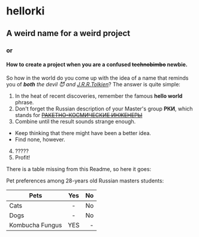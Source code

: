 # hellorki
## A weird name for a weird project
### or
#### How to create a project when you are a confused ~~technobimbo~~ newbie. 

So how in the world do you come up with the idea of a name that reminds you of *__both__ the devil :smiling_imp: and [J.R.R.Tolkien](https://en.wikipedia.org/wiki/Orc "Orcs")*?
The answer is quite simple:

1. In the heat of recent discoveries, remember the famous **hello world** phrase. 
2. Don't forget the Russian description of your Master's group **РКИ**, which stands for ~~[РАКЕТНО-КОСМИЧЕСКИЕ ИНЖЕНЕРЫ](https://www.hse.ru/ma/foreign "РУССКИЙ КАК ИНОСТРАННЫЙ")~~
3. Combine until the result sounds strange enough.
  - Keep thinking that there might have been a better idea.
  - Find none, however.
4. ?????
5. Profit!

There is a table missing from this Readme, so here it goes: 

Pet preferences among 28-years old Russian masters students:


| Pets        | Yes           | No  |
| ------------- |:-------------:| -----:|
| Cats     | - | No |
| Dogs      | -      |   No |
| Kombucha Fungus | YES      |    - |
